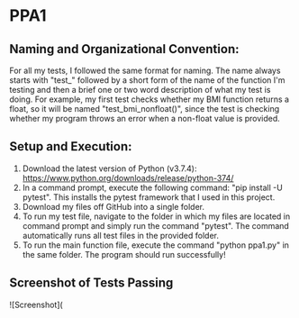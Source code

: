 # PPA1

## Naming and Organizational Convention:
For all my tests, I followed the same format for naming. The name always starts with "test_" followed by a short form of the name of the function I'm testing and then a brief one or two word description of what my test is doing. For example, my first test checks whether my BMI function returns a float, so it will be named "test_bmi_nonfloat()", since the test is checking whether my program throws an error when a non-float value is provided.

## Setup and Execution:
1. Download the latest version of Python (v3.7.4): https://www.python.org/downloads/release/python-374/
2. In a command prompt, execute the following command: "pip install -U pytest". This installs the pytest framework that I used in this project.
3. Download my files off GitHub into a single folder.
4. To run my test file, navigate to the folder in which my files are located in command prompt and simply run the command "pytest". The command automatically runs all test files in the provided folder.
5. To run the main function file, execute the command "python ppa1.py" in the same folder. The program should run successfully!

## Screenshot of Tests Passing
![Screenshot](
